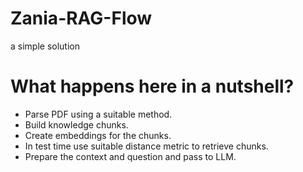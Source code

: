 # Zania-RAG-Flow
a simple solution 

# What happens here in a nutshell?
* Parse PDF using a suitable method.
* Build knowledge chunks.
* Create embeddings for the chunks.
* In test time use suitable distance metric to retrieve chunks.
* Prepare the context and question and pass to LLM.
